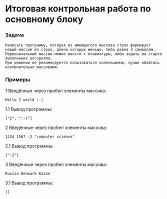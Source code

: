 # Итоговая контрольная работа по основному блоку

### Задача
```
Написать программу, которая из имеющегося массива строк формирует новый массив из строк, длина которых меньше, либо равна 3 символам. 
Первоначальный массив можно ввести с клавиатуры, либо задать на старте выполнения алгоритма. 
При решении не рекомендуется пользоваться коллекциями, лучше обойтись исключительно массивами.
```
### Примеры
1 Введённые через пробел элементы массива:

```shell
Hello 2 world :-)
```

1.1 Вывод программы:
```shell
["2", ":-)"]
```

2 Введённые через пробел элементы массива:

```shell
1234 1567 -2 "computer science"
```

2.1 Вывод программы:
```shell
["-2"]
```

3 Введённые через пробел элементы массива:

```shell
Russia Denmark Kazan
```

3.1 Вывод программы:
```shell
[]
```